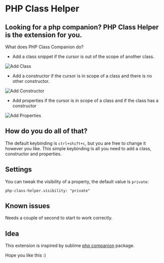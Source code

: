 # PHP Class Helper

## Looking for a php companion? PHP Class Helper is the extension for you.

What does PHP Class Companion do? 
* Add a class snippet if the cursor is out of the scope of another class.

![Add Class](https://raw.githubusercontent.com/predragnikolic/php-class-helper/master/class.gif)

* Add a constructor if the cursor is in scope of a class and there is no other constructor.

![Add Constructor](https://raw.githubusercontent.com/predragnikolic/php-class-helper/master/constructor.gif)

* Add properties if the cursor is in scope of a class and  if the class has a constructor

![Add Properties](https://raw.githubusercontent.com/predragnikolic/php-class-helper/master/addVariables.gif)

## How do you do all of that?
The default keybinding is `ctrl+shift+c`, but you are free to change it however you like. This simple keybinding is all you need to add a class, constructor and properties.

## Settings

You can tweak the visibility of a property, the default value is `private`:

`php-class-helper.visibility: "private"`

## Known issues

Needs a couple of second to start to work correctly.

## Idea

This extension is inspired by sublime [php companion](https://github.com/erichard/SublimePHPCompanion) package.
 
Hope you like this :)